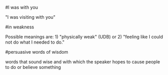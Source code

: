 #I was with you

"I was visiting with you"

#in weakness

Possible meanings are: 1) "physically weak" (UDB) or 2) "feeling like I could not do what I needed to do."

#persuasive words of wisdom

words that sound wise and with which the speaker hopes to cause people to do or believe something